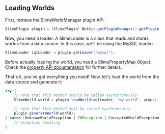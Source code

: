 ## Loading Worlds

First, retrieve the SlimeWorldManager plugin API:
```java
SlimePlugin plugin = (SlimePlugin) Bukkit.getPluginManager().getPlugin("SlimeWorldManager");
```
Now, you need a loader. A SlimeLoader is a class that reads and stores worlds from a data source. In this case, we'll be using the MySQL loader:
```java
SlimeLoader sqlLoader = plugin.getLoader("mysql");
```

Before actually loading the world, you need a SlimePropertyMap Object. Check the [property API documentation](properties.md) for further details.

That's it, you've got everything you need! Now, let's load the world from the data source and generate it:
```java
try {
    // note that this method should be called asynchronously
    SlimeWorld world = plugin.loadWorld(sqlLoader, "my-world", props);

    // note that this method must be called synchronously
    plugin.generateWorld(world);
} catch (UnknownWorldException | IOException | CorruptedWorldException | NewerFormatException | WorldInUseException | UnsupportedWorldException exception) {
    // exception handling
}
```
